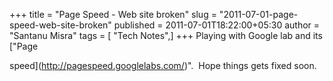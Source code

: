 +++
title = "Page Speed - Web site broken"
slug = "2011-07-01-page-speed-web-site-broken"
published = 2011-07-01T18:22:00+05:30
author = "Santanu Misra"
tags = [ "Tech Notes",]
+++
Playing with Google lab and its ["Page

speed](http://pagespeed.googlelabs.com/)".  Hope things gets fixed soon.
